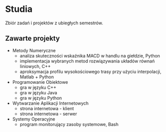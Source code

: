 # Studia
Zbiór zadań i projektów z ubiegłych semestrów.

## Zawarte projekty
- Metody Numeryczne
    - analiza skuteczności wskaźnika MACD w handlu na giełdzie, Python
    - implementacja wybranych metod rozwiązywania układów równań liniowych, C++
    - aproksymacja profilu wysokościowego trasy przy użyciu interpolacji, Matlab + Python
- Programowanie Obiektowe
    - gra w języku C++
    - gra w języku Java
    - gra w języku Python
- Wytwarzanie Aplikacji Internetowych
    - strona internetowa - klient
    - strona internetowa - serwer
- Systemy Operacyjne
    - program monitorujący zasoby systemowe, Bash